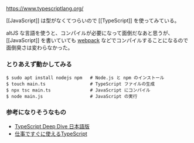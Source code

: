 https://www.typescriptlang.org/

[[JavaScript]] は型がなくてつらいので [[TypeScript]] を使ってみている。

altJS な言語を使うと、コンパイルが必要になって面倒だなあと思うが、[[JavaScript]] を書いていても [webpack][] などでコンパイルすることになるので面倒臭さは変わらなかった。

### とりあえず動かしてみる

```
$ sudo apt install nodejs npm   # Node.js と npm のインストール
$ touch main.ts                 # TypeScript ファイルの生成
$ npx tsc main.ts               # JavaScript にコンパイル
$ node main.js                  # JavaScript の実行
```

### 参考になりそうなもの

- [TypeScript Deep Dive 日本語版](https://typescript-jp.gitbook.io/deep-dive/)
- [仕事ですぐに使えるTypeScript](https://future-architect.github.io/typescript-guide/index.html)

[webpack]: https://webpack.js.org/
